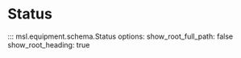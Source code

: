 # Status

::: msl.equipment.schema.Status
    options:
        show_root_full_path: false
        show_root_heading: true
